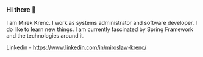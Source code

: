 ### Hi there 👋

I am Mirek Krenc. I work as systems administrator and software developer. I do like to learn new things. I am currently fascinated by Spring Framework and the technologies around it. 

Linkedin - https://www.linkedin.com/in/miroslaw-krenc/

<!--
**MirekKrenc/MirekKrenc** is a ✨ _special_ ✨ repository because its `README.md` (this file) appears on your GitHub profile.

Here are some ideas to get you started:

- 🔭 I’m currently working on ...
- 🌱 I’m currently learning ...
- 👯 I’m looking to collaborate on ...
- 🤔 I’m looking for help with ...
- 💬 Ask me about ...
- 📫 How to reach me: ...
- 😄 Pronouns: ...
- ⚡ Fun fact: ...
-->
